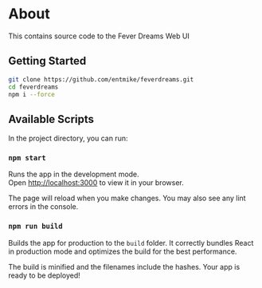 # About

This contains source code to the Fever Dreams Web UI

## Getting Started

```sh
git clone https://github.com/entmike/feverdreams.git
cd feverdreams
npm i --force
```

## Available Scripts

In the project directory, you can run:

### `npm start`

Runs the app in the development mode.\
Open [http://localhost:3000](http://localhost:3000) to view it in your browser.

The page will reload when you make changes.  You may also see any lint errors in the console.

### `npm run build`

Builds the app for production to the `build` folder.  It correctly bundles React in production mode and optimizes the build for the best performance.

The build is minified and the filenames include the hashes.  Your app is ready to be deployed!
